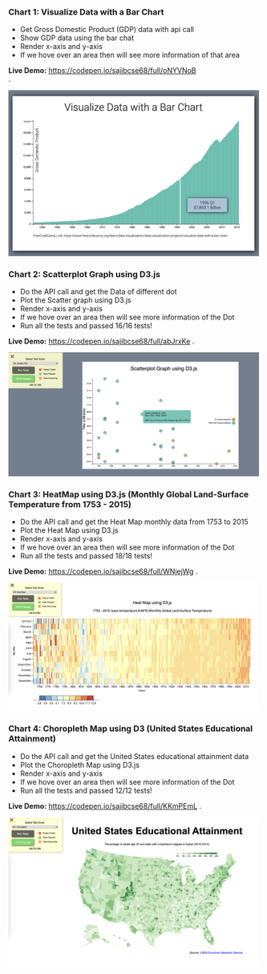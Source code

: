 ### Chart 1: Visualize Data with a Bar Chart

- Get Gross Domestic Product (GDP) data with api call
- Show GDP data using the bar chat
- Render x-axis and y-axis
- If we hove over an area then will see more information of that area

**Live Demo:** https://codepen.io/sajibcse68/full/oNYVNoB  
.

<img src="images/visualize-gdp-data-with-bar-chart.png" alt="visualize-gdp-data-with-bar-chart" width="500px"/>

### Chart 2: Scatterplot Graph using D3.js

- Do the API call and get the Data of different dot
- Plot the Scatter graph using D3.js
- Render x-axis and y-axis
- If we hove over an area then will see more information of the Dot
- Run all the tests and passed 16/16 tests!

**Live Demo:** https://codepen.io/sajibcse68/full/abJrxKe
.

<img src="images/d3-scatterplot-graph.png" alt="d3-scatterplot-graph" width="500px"/>

### Chart 3: HeatMap using D3.js (Monthly Global Land-Surface Temperature from 1753 - 2015)

- Do the API call and get the Heat Map monthly data from 1753 to 2015
- Plot the Heat Map using D3.js
- Render x-axis and y-axis
- If we hove over an area then will see more information of the Dot
- Run all the tests and passed 18/18 tests!

**Live Demo:** https://codepen.io/sajibcse68/full/WNjejWg
.

<img src="images/d3-heat-map.png" alt="d3-heat-map" width="500px"/>

### Chart 4: Choropleth Map using D3 (United States Educational Attainment)

- Do the API call and get the United States educational attainment data
- Plot the Choropleth Map using D3.js
- Render x-axis and y-axis
- If we hove over an area then will see more information of the Dot
- Run all the tests and passed 12/12 tests!

**Live Demo:** https://codepen.io/sajibcse68/full/KKmPEmL
.

<img src="images/d3-choropleth.png" alt="d3-choropleth" width="500px"/>
